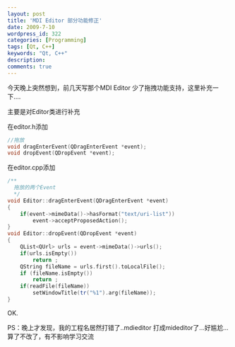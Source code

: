 ```yaml
---
layout: post
title: 'MDI Editor 部分功能修正'
date: 2009-7-10
wordpress_id: 322
categories: [Programming]
tags: [Qt, C++]
keywords: "Qt, C++"
description: 
comments: true
---
```

今天晚上突然想到，前几天写那个MDI Editor 少了拖拽功能支持，这里补充一下....

主要是对Editor类进行补充

在editor.h添加

``` cpp
//拖放
void dragEnterEvent(QDragEnterEvent *event);
void dropEvent(QDropEvent *event);
```
在editor.cpp添加

``` cpp
/**
  拖放的两个Event
  */
void Editor::dragEnterEvent(QDragEnterEvent *event)
{
    if(event->mimeData()->hasFormat("text/uri-list"))
        event->acceptProposedAction();
}
void Editor::dropEvent(QDropEvent *event)
{
    QList<QUrl> urls = event->mimeData()->urls();
    if(urls.isEmpty())
        return ;
    QString fileName = urls.first().toLocalFile();
    if (fileName.isEmpty())
        return ;
    if(readFile(fileName))
        setWindowTitle(tr("%1").arg(fileName));
}
```
OK.

PS：晚上才发现，我的工程名居然打错了..mdieditor 打成mideditor了...好尴尬...算了不改了，有不影响学习交流
